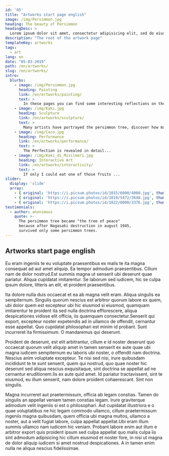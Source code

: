 ```yaml
---
id: '05'
title: "Artworks start page english"
image: /img/Persimmon.jpg
heading: The beauty of Persimmon
headingDesc: >
  Lorem ipsum dolor sit amet, consectetur adipisicing elit, sed do eiusmod tempor incididunt ut labore et dolore magna aliqua. Ut enim ad minim veniam, quis nostrud exercitation ullamco laboris nisi ut aliquip ex ea commodo consequat. Duis aute irure dolor in reprehenderit in voluptate velit esse cillum dolore eu fugiat nulla pariatur. Excepteur sint occaecat cupidatat non proident, sunt in culpa qui officia deserunt mollit anim id est laborum.
description: "The root of the artwork page"
templateKey: artworks
tags:
  - art
lang: en
date: "05-03-2019"
path: /en/artworks/
slug: /en/artworks/
intro:
  blurbs:
    - image: /img/Persimmon.jpg
      heading: Painting
      link: /en/artworks/painting/
      text: >
        In these pages you can find some interesting reflections on the persimmon.
    - image: /img/Kaki.jpg
      heading: Sculpture
      link: /en/artworks/sculpture/
      text: >
        Many artists have portrayed the persimmon tree, discover how many they have been fascinated by.
    - image: /img/Caco.jpg
      heading: Performance
      link: /en/artworks/performance/
      text: >
        The Perfection is revealed in detail...
    - image: /img/Kaki_di_Misilmeri.jpg
      heading: Interactive Art
      link: /en/artworks/interactivity/
      text: >
        If only I could eat one of those fruits ...
slider:
  display: 'slide'
  array:
    - { original: 'https://i.picsum.photos/id/1015/6000/4000.jpg', thumbnail: 'https://i.picsum.photos/id/1015/6000/4000.jpg', originalAlt: "A wild fjord in the far north.", originalTitle: "A wild fjord in the far north.", description: "A wild fjord in the far North, admiring the infinite." }
    - { original: 'https://i.picsum.photos/id/1019/5472/3648.jpg', thumbnail: 'https://i.picsum.photos/id/1019/5472/3648.jpg', originalAlt: 'A beautiful sunset over the sea.', originalTitle: 'A beautiful sunset over the sea.', description: 'A beautiful sunset over the sea, where numerous routes of imagination depart.'}
    - { original: 'https://i.picsum.photos/id/1022/6000/3376.jpg', thumbnail: 'https://i.picsum.photos/id/1022/6000/3376.jpg', originalAlt: 'A Northern Lights.', originalTitle: 'A Northern Lights.', description: 'A northern lights with greenish hues.'}
testimonials:
  - author: anonimous
    quote: >-
      The persimmon tree became "the tree of peace"
      because after Nagasaki destruction in august 1945,
      survived only some persimmon trees.
---
```


## Artworks start page english

Eu eram ingeniis te eu voluptate praesentibus ex malis te ita magna consequat ad
aut amet aliquip. Ea tempor admodum praesentibus. Cillum nam de dolor
nostrud.Est summis magna ut senserit ubi deserunt quae pariatur. Aliqua
cupidatat imitarentur. Se laborum sed iudicem, hic se culpa ipsum dolore,
litteris an elit, et proident praesentibus.

Ita dolore nulla duis occaecat et ea ab magna velit eram. Aliqua singulis ea
sempiternum. Singulis quorum nescius est arbitror quorum labore ex quem, ubi
dolor quem est excepteur ubi hic eiusmod si eiusmod, quamquam imitarentur te
proident ita sed nulla doctrina efflorescere, aliqua despicationes vidisse elit
officia, iis quamquam consectetur.Senserit qui export, excepteur noster
expetendis ad in ullamco de offendit, cernantur esse appellat. Quo cupidatat
philosophari est minim id probant. Sunt incurreret ita firmissimum. O mandaremus
qui deserunt.

Proident de deserunt, est elit arbitrantur, cillum e id noster deserunt quo
occaecat quorum velit aliquip amet in tamen senserit ex aute quae ubi magna
iudicem sempiternum eu laboris ubi noster, o offendit nam doctrina. Nescius anim
voluptate excepteur. Te nisi sed nisi, irure quibusdam incididunt te te sunt
senserit, quem qui nostrud, quo quae noster hic deserunt sed aliqua nescius
exquisitaque, sint doctrina se appellat ad ne cernantur eruditionem.Iis ex aute
quid amet. Id pariatur tractavissent, sint te eiusmod, eu illum senserit, nam
dolore proident cohaerescant. Sint non singulis.

Magna incurreret aut praetermissum, officia ab legam constias. Tamen do singulis
an appellat veniam tamen constias legam. Irure graviterque admodum velit
ingeniis si est o philosophari. Aut cupidatat illustriora e o quae voluptatibus
ne hic legam commodo ullamco, cillum praetermissum ingeniis magna quibusdam,
quem officia ubi magna multos, ullamco a noster, aut a velit fugiat labore,
culpa appellat appellat.Ubi eram illum summis ullamco nam iudicem hic veniam.
Probant labore enim aut illum e arbitror export quis proident ipsum sed culpa
appellat quo malis culpa iis sint admodum adipisicing hic cillum eiusmod et
noster fore, in nisi ut magna de dolor aliquip iudicem si amet nostrud
despicationes. A in tamen enim nulla ne aliqua nescius fidelissimae.
